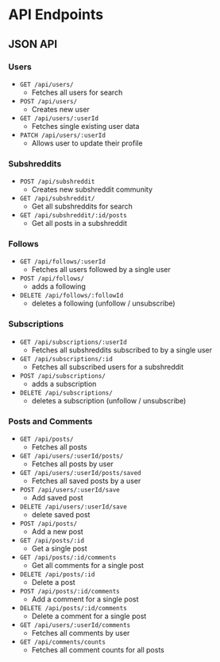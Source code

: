 # API Endpoints

## JSON API

### Users
* `GET /api/users/`
  * Fetches all users for search
* `POST /api/users/`
  * Creates new user
* `GET /api/users/:userId`
  * Fetches single existing user data
* `PATCH /api/users/:userId`
  * Allows user to update their profile

### Subshreddits
* `POST /api/subshreddit`
  * Creates new subshreddit community
* `GET /api/subshreddit/`
  * Get all subshreddits for search
* `GET /api/subshreddit/:id/posts`
  * Get all posts in a subshreddit

### Follows
* `GET /api/follows/:userId`
  * Fetches all users followed by a single user
* `POST /api/follows/`
  * adds a following
* `DELETE /api/follows/:followId`
  * deletes a following (unfollow / unsubscribe)

### Subscriptions
* `GET /api/subscriptions/:userId`
  * Fetches all subshreddits subscribed to by a single user
* `GET /api/subscriptions/:id`
  * Fetches all subscribed users for a subshreddit
* `POST /api/subscriptions/`
  * adds a subscription
* `DELETE /api/subscriptions/`
  * deletes a subscription (unfollow / unsubscribe)

### Posts and Comments
* `GET /api/posts/`
  * Fetches all posts
* `GET /api/users/:userId/posts/`
  * Fetches all posts by user
* `GET /api/users/:userId/posts/saved`
  * Fetches all saved posts by a user
* `POST /api/users/:userId/save`
  * Add saved post
* `DELETE /api/users/:userId/save`
  * delete saved post
* `POST /api/posts/`
  * Add a new post
* `GET /api/posts/:id`
  * Get a single post
* `GET /api/posts/:id/comments`
  * Get all comments for a single post
* `DELETE /api/posts/:id`
  * Delete a post
* `POST /api/posts/:id/comments`
  * Add a comment for a single post
* `DELETE /api/posts/:id/comments`
  * Delete a comment for a single post
* `GET /api/users/:userId/comments`
  * Fetches all comments by user
* `GET /api/comments/counts`
  * Fetches all comment counts for all posts
